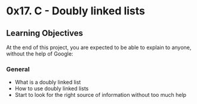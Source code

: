 # 0x17. C - Doubly linked lists

## Learning Objectives
At the end of this project, you are expected to be able to explain to anyone, without the help of Google:

### General
* What is a doubly linked list
* How to use doubly linked lists
* Start to look for the right source of information without too much help
